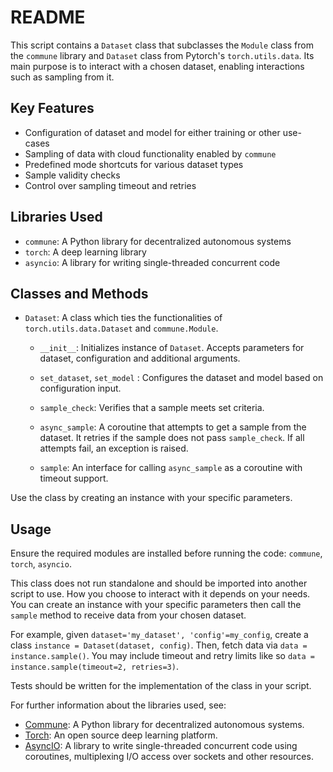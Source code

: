# README

This script contains a `Dataset` class that subclasses the `Module` class from the `commune` library and `Dataset` class from Pytorch's `torch.utils.data`. Its main purpose is to interact with a chosen dataset, enabling interactions such as sampling from it.

## Key Features

- Configuration of dataset and model for either training or other use-cases
- Sampling of data with cloud functionality enabled by `commune`
- Predefined mode shortcuts for various dataset types
- Sample validity checks
- Control over sampling timeout and retries

## Libraries Used
- `commune`: A Python library for decentralized autonomous systems
- `torch`: A deep learning library
- `asyncio`: A library for writing single-threaded concurrent code 

## Classes and Methods

- `Dataset`: A class which ties the functionalities of `torch.utils.data.Dataset` and `commune.Module`. 

    - `__init__`: Initializes instance of `Dataset`. Accepts parameters for dataset, configuration and additional arguments.

    - `set_dataset`, `set_model` : Configures the dataset and model based on configuration input.

    - `sample_check`: Verifies that a sample meets set criteria.
  
    - `async_sample`: A coroutine that attempts to get a sample from the dataset. It retries if the sample does not pass `sample_check`. If all attempts fail, an exception is raised.

    - `sample`: An interface for calling `async_sample` as a coroutine with timeout support.

Use the class by creating an instance with your specific parameters.

## Usage
  
Ensure the required modules are installed before running the code: `commune`, `torch`, `asyncio`.

This class does not run standalone and should be imported into another script to use. How you choose to interact with it depends on your needs. You can create an instance with your specific parameters then call the `sample` method to receive data from your chosen dataset.

For example, given `dataset='my_dataset', 'config'=my_config`, create a class `instance = Dataset(dataset, config)`. Then, fetch data via `data = instance.sample()`. You may include timeout and retry limits like so `data = instance.sample(timeout=2, retries=3)`.

Tests should be written for the implementation of the class in your script. 

For further information about the libraries used, see:
- [Commune](https://github.com/commune/commune): A Python library for decentralized autonomous systems.
- [Torch](https://pytorch.org/): An open source deep learning platform.
- [AsyncIO](https://docs.python.org/3/library/asyncio.html): A library to write single-threaded concurrent code using coroutines, multiplexing I/O access over sockets and other resources.
